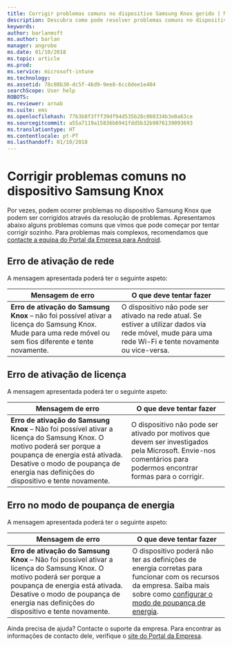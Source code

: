 ```yaml
---
title: Corrigir problemas comuns no dispositivo Samsung Knox gerido | Microsoft Docs
description: Descubra como pode resolver problemas comuns no dispositivo Samsung Knox.
keywords: 
author: barlanmsft
ms.author: barlan
manager: angrobe
ms.date: 01/10/2018
ms.topic: article
ms.prod: 
ms.service: microsoft-intune
ms.technology: 
ms.assetid: 78c08b30-dc5f-46d9-9ee8-6cc8dee1e404
searchScope: User help
ROBOTS: 
ms.reviewer: arnab
ms.suite: ems
ms.openlocfilehash: 77b3b8f3fff39df94d535b28c060334b3e0a63ce
ms.sourcegitcommit: a55a7119a15836b6941fdd5b32b9076139093693
ms.translationtype: HT
ms.contentlocale: pt-PT
ms.lasthandoff: 01/10/2018
---
```

# <a name="fix-common-issues-with-your-samsung-knox-device"></a>Corrigir problemas comuns no dispositivo Samsung Knox

Por vezes, podem ocorrer problemas no dispositivo Samsung Knox que podem ser corrigidos através da resolução de problemas. Apresentamos abaixo alguns problemas comuns que vimos que pode começar por tentar corrigir sozinho. Para problemas mais complexos, recomendamos que [contacte a equipa do Portal da Empresa para Android](https://github.com/MicrosoftDocs/IntuneDocs/blob/master/intune-user-help/send-logs-to-microsoft-android.md).

## <a name="network-activation-error"></a>Erro de ativação de rede

A mensagem apresentada poderá ter o seguinte aspeto:

|Mensagem de erro|O que deve tentar fazer|
|---|---|
|**Erro de ativação do Samsung Knox** – não foi possível ativar a licença do Samsung Knox. Mude para uma rede móvel ou sem fios diferente e tente novamente.|O dispositivo não pode ser ativado na rede atual. Se estiver a utilizar dados via rede móvel, mude para uma rede Wi-Fi e tente novamente ou vice-versa.|

## <a name="license-activation-error"></a>Erro de ativação de licença

A mensagem apresentada poderá ter o seguinte aspeto:

|Mensagem de erro|O que deve tentar fazer|
|---|---|
|**Erro de ativação do Samsung Knox** – Não foi possível ativar a licença do Samsung Knox. O motivo poderá ser porque a poupança de energia está ativada. Desative o modo de poupança de energia nas definições do dispositivo e tente novamente.|O dispositivo não pode ser ativado por motivos que devem ser investigados pela Microsoft. Envie-nos comentários para podermos encontrar formas para o corrigir.|

## <a name="power-saving-mode-error"></a>Erro no modo de poupança de energia

A mensagem apresentada poderá ter o seguinte aspeto:

|Mensagem de erro|O que deve tentar fazer|
|---|---|
|**Erro de ativação do Samsung Knox** – Não foi possível ativar a licença do Samsung Knox. O motivo poderá ser porque a poupança de energia está ativada. Desative o modo de poupança de energia nas definições do dispositivo e tente novamente. |O dispositivo poderá não ter as definições de energia corretas para funcionar com os recursos da empresa. Saiba mais sobre como [configurar o modo de poupança de energia](power-saving-mode-android.md).|

Ainda precisa de ajuda? Contacte o suporte da empresa. Para encontrar as informações de contacto dele, verifique o [site do Portal da Empresa](https://portal.manage.microsoft.com#HelpDeskDialog).
